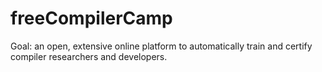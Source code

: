 # freeCompilerCamp
Goal: an open, extensive online platform to automatically train and certify compiler researchers and developers.
